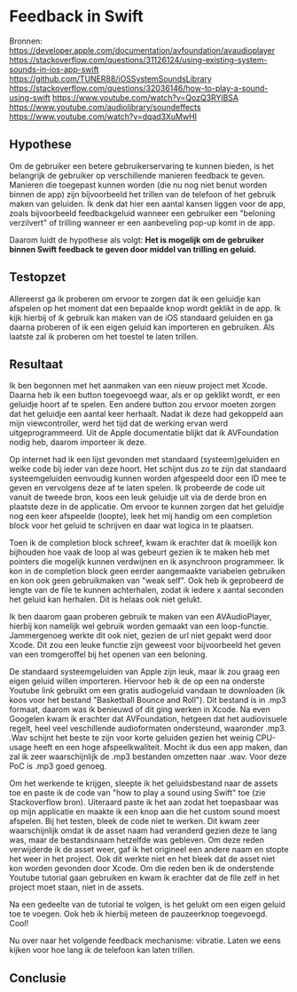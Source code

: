 # Feedback in Swift
Bronnen: 
https://developer.apple.com/documentation/avfoundation/avaudioplayer
https://stackoverflow.com/questions/31126124/using-existing-system-sounds-in-ios-app-swift
https://github.com/TUNER88/iOSSystemSoundsLibrary
https://stackoverflow.com/questions/32036146/how-to-play-a-sound-using-swift
https://www.youtube.com/watch?v=QozQ3RYlBSA
https://www.youtube.com/audiolibrary/soundeffects
https://www.youtube.com/watch?v=dqad3XuMwHI

## Hypothese
Om de gebruiker een betere gebruikerservaring te kunnen bieden, is het belangrijk de gebruiker op verschillende manieren feedback te geven. Manieren die toegepast kunnen worden (die nu nog niet benut worden binnen de app) zijn bijvoorbeeld het trillen van de telefoon of het gebruik maken van geluiden. Ik denk dat hier een aantal kansen liggen voor de app, zoals bijvoorbeeld feedbackgeluid wanneer een gebruiker een "beloning verzilvert" of trilling wanneer er een aanbeveling pop-up komt in de app. 

Daarom luidt de hypothese als volgt:
**Het is mogelijk om de gebruiker binnen Swift feedback te geven door middel van trilling en geluid.**


## Testopzet
Allereerst ga ik proberen om ervoor te zorgen dat ik een geluidje kan afspelen op het moment dat een bepaalde knop wordt geklikt in de app. Ik kijk hierbij of ik gebruik kan maken van de iOS standaard geluiden en ga daarna proberen of ik een eigen geluid kan importeren en gebruiken. Als laatste zal ik proberen om het toestel te laten trillen. 

## Resultaat
Ik ben begonnen met het aanmaken van een nieuw project met Xcode. Daarna heb ik een button toegevoegd waar, als er op geklikt wordt, er een geluidje hoort af te spelen. Een andere button zou ervoor moeten zorgen dat het geluidje een aantal keer herhaalt. Nadat ik deze had gekoppeld aan mijn viewcontroller, werd het tijd dat de werking ervan werd uitgeprogrammeerd. Uit de Apple documentatie blijkt dat ik AVFoundation nodig heb, daarom importeer ik deze. 

Op internet had ik een lijst gevonden met standaard (systeem)geluiden en welke code bij ieder van deze hoort. Het schijnt dus zo te zijn dat standaard systeemgeluiden eenvoudig kunnen worden afgespeeld door een ID mee te geven en vervolgens deze af te laten spelen. Ik probeerde de code uit vanuit de tweede bron, koos een leuk geluidje uit via de derde bron en plaatste deze in de applicatie. Om ervoor te kunnen zorgen dat het geluidje nog een keer afspeelde (loopte), leek het mij handig om een completion block voor het geluid te schrijven en daar wat logica in te plaatsen.

Toen ik de completion block schreef, kwam ik erachter dat ik moeilijk kon bijhouden hoe vaak de loop al was gebeurt gezien ik te maken heb met pointers die mogelijk kunnen verdwijnen en ik asynchroon programmeer. Ik kon in de completion block geen eerder aangemaakte variabelen gebruiken en kon ook geen gebruikmaken van "weak self". Ook heb ik geprobeerd de lengte van de file te kunnen achterhalen, zodat ik iedere x aantal seconden het geluid kan herhalen. Dit is helaas ook niet gelukt. 

Ik ben daarom gaan proberen gebruik te maken van een AVAudioPlayer, hierbij kon namelijk wel gebruik worden gemaakt van een loop-functie. Jammergenoeg werkte dit ook niet, gezien de url niet gepakt werd door Xcode. Dit zou een leuke functie zijn geweest voor bijvoorbeeld het geven van een tromgeroffel bij het openen van een beloning. 

De standaard systeemgeluiden van Apple zijn leuk, maar ik zou graag een eigen geluid willen importeren. Hiervoor heb ik de op een na onderste Youtube link gebruikt om een gratis audiogeluid vandaan te downloaden (ik koos voor het bestand "Basketball Bounce and Roll"). Dit bestand is in .mp3 formaat, daarom was ik benieuwd of dit ging werken in Xcode. Na even Googelen kwam ik erachter dat AVFoundation, hetgeen dat het audiovisuele regelt, heel veel veschillende audioformaten ondersteund, waaronder .mp3. .Wav schijnt het beste te zijn voor korte geluiden gezien het weinig CPU-usage heeft en een hoge afspeelkwaliteit. Mocht ik dus een app maken, dan zal ik zeer waarschijnlijk de .mp3 bestanden omzetten naar .wav. Voor deze PoC is .mp3 goed genoeg. 

Om het werkende te krijgen, sleepte ik het geluidsbestand naar de assets toe en paste ik de code van "how to play a sound using Swift" toe (zie Stackoverflow bron). Uiteraard paste ik het aan zodat het toepasbaar was op mijn applicatie en maakte ik een knop aan die het custom sound moest afspelen. Bij het testen, bleek de code niet te werken. Dit kwam zeer waarschijnlijk omdat ik de asset naam had veranderd gezien deze te lang was, maar de bestandsnaam hetzelfde was gebleven. Om deze reden verwijderde ik de asset weer, gaf ik het origineel een andere naam en stopte het weer in het project. Ook dit werkte niet en het bleek dat de asset niet kon worden gevonden door Xcode. Om die reden ben ik de onderstende Youtube tutorial gaan gebruiken en kwam ik erachter dat de file zelf in het project moet staan, niet in de assets.

Na een gedeelte van de tutorial te volgen, is het gelukt om een eigen geluid toe te voegen. Ook heb ik hierbij meteen de pauzeerknop toegevoegd. Cool!

Nu over naar het volgende feedback mechanisme: vibratie. Laten we eens kijken voor hoe lang ik de telefoon kan laten trillen.

## Conclusie


